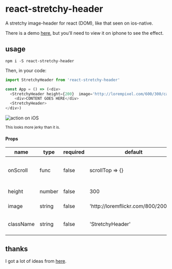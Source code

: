 # react-stretchy-header

A stretchy image-header for react (DOM), like that seen on ios-native.

There is a demo [here](http://konsumer.js.org/react-stretchy-header/), but you'll need to view it on iphone to see the effect.


## usage

```
npm i -S react-stretchy-header
```

Then, in your code:

```js
import StretchyHeader from 'react-stretchy-header'

const App = () => (<div>
  <StretchyHeader height={200}  image='http://lorempixel.com/600/300/cats/'>
    <div>CONTENT GOES HERE</div>
  <StretchyHeader>
</div>)

```

![action on iOS](https://github.com/konsumer/react-stretchy-header/raw/master/action.gif)

<small>This looks more jerky than it is.</small>

<!-- react-component-api -->
#### Props
<table>
<thead>
    <tr>
        <th>name</th>
        <th>type</th>
        <th>required</th>
        <th>default</th>
        <th>default</th>
    </tr>
</thead>
<tbody>
        <tr>
            <td>onScroll</td>
            <td>func</td>
            <td>false</td>
            <td>scrollTop &#x3D;&gt; {}</td>
            <td>called with param scrollTop on scroll</td>
        </tr>
        <tr>
            <td>height</td>
            <td>number</td>
            <td>false</td>
            <td>300</td>
            <td>height of the image</td>
        </tr>
        <tr>
            <td>image</td>
            <td>string</td>
            <td>false</td>
            <td>&#x27;http://loremflickr.com/800/200/cat&#x27;</td>
            <td>URL of the image</td>
        </tr>
        <tr>
            <td>className</td>
            <td>string</td>
            <td>false</td>
            <td>&#x27;StretchyHeader&#x27;</td>
            <td>className(s) for this component</td>
        </tr>
</tbody>
</table>
<!-- react-component-api:end -->

## thanks

I got a lot of ideas from [here](http://rich.k3r.me/blog/2016/04/11/stretchy-image-headers-in-cordova/).